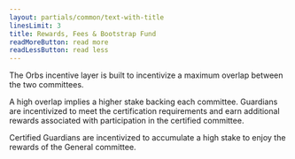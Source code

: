 ```yaml
---
layout: partials/common/text-with-title
linesLimit: 3
title: Rewards, Fees & Bootstrap Fund
readMoreButton: read more
readLessButton: read less
---
```


The Orbs incentive layer is built to incentivize a maximum overlap between the two committees.

A high overlap implies a higher stake backing each committee. Guardians are incentivized to meet the certification requirements and earn additional rewards associated with participation in the certified committee.

Certified Guardians are incentivized to accumulate a high stake to enjoy the rewards of the General committee.

